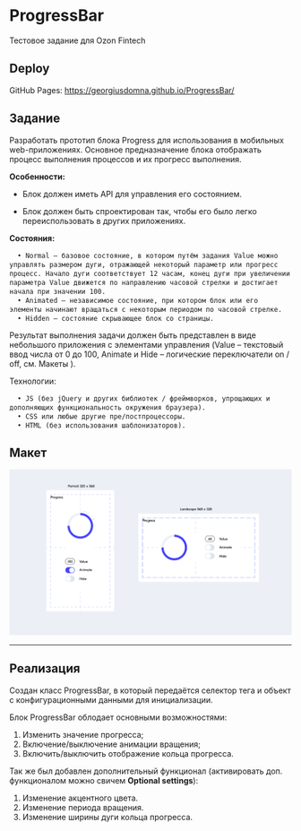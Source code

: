 
# ProgressBar
Тестовое задание для Ozon Fintech

## Deploy ##

GitHub Pages: https://georgiusdomna.github.io/ProgressBar/

## Задание ##

Разработать прототип блока Progress для использования в мобильных web-приложениях. Основное предназначение блока отображать процесс выполнения процессов и их прогресс выполнения.

__Особенности:__

- Блок должен иметь API для управления его состоянием.

- Блок должен быть спроектирован так, чтобы его было легко переиспользовать в
других приложениях.

__Состояния:__

      • Normal – базовое состояние, в котором путём задания Value можно управлять размером дуги, отражающей некоторый параметр или прогресс процесс. Начало дуги соответствует 12 часам, конец дуги при увеличении параметра Value движется по направлению часовой стрелки и достигает начала при значении 100.
      • Animated – независимое состояние, при котором блок или его элементы начинают вращаться с некоторым периодом по часовой стрелке.
      • Hidden – состояние скрывающее блок со страницы.

Результат выполнения задачи должен быть представлен в виде небольшого
приложения с элементами управления (Value – текстовый ввод числа от 0 до 100,
Animate и Hide – логические переключатели on / off, см. Макеты ).

Технологии:

      • JS (без jQuery и других библиотек / фреймворков, упрощающих и дополняющих функциональность окружения браузера).
      • CSS или любые другие пре/постпроцессоры.
      • HTML (без использования шаблонизаторов).




## Макет ##

![alt](img/layout.PNG)


---

## Реализация ##

Создан класс ProgressBar, в который передаётся селектор тега и объект с конфигурационными данными для инициализации.

Блок ProgressBar облодает основными возможностями:
1. Изменить значение прогресса;
2. Включение/выключение анимации вращения;
3. Включить/выключить отображение кольца прогресса.

Так же был добавлен дополнительный функционал (активировать доп. функционалом можно свичем __Optional settings__): 
1. Изменение акцентного цвета.
2. Изменение периода вращения.
3. Изменение ширины дуги кольца прогресса.

